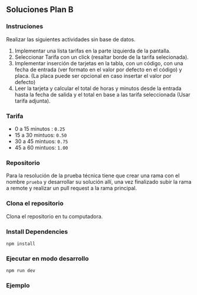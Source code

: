 ## Soluciones Plan B

### Instruciones

Realizar las siguientes actividades sin base de datos.

1. Implementar una lista tarifas en la parte izquierda de la pantalla.
2. Seleccionar Tarifa con un click (resaltar borde de la tarifa selecionada).
3. Implementar inserción de tarjetas en la tabla, con un código, con una fecha de entrada (ver formato en el valor por defecto en el código) y placa. (La placa puede ser opcional en caso insertar el valor por defecto)
4. Leer la tarjeta y calcular el total de horas y minutos desde la entrada hasta la fecha de salida y el total en base a las tarifa seleccionada (Usar tarifa adjunta).

### Tarifa

- 0 a 15 minutos : `0.25`
- 15 a 30 mintuos: `0.50`
- 30 a 45 mintuos: `0.75`
- 45 a 60 mintuos: `1.00`

### Repositorio

Para la resolución de la prueba técnica tiene que crear una rama con el nombre `prueba` y desarrollar su solución allí, una vez finalizado subir la rama a remote y realizar un pull request a la rama principal.

### Clona el repositorio

Clona el repositorio en tu computadora.

### Install Dependencies

```shell
npm install
```

### Ejecutar en modo desarrollo

```shell
npm run dev
```

### Ejemplo
